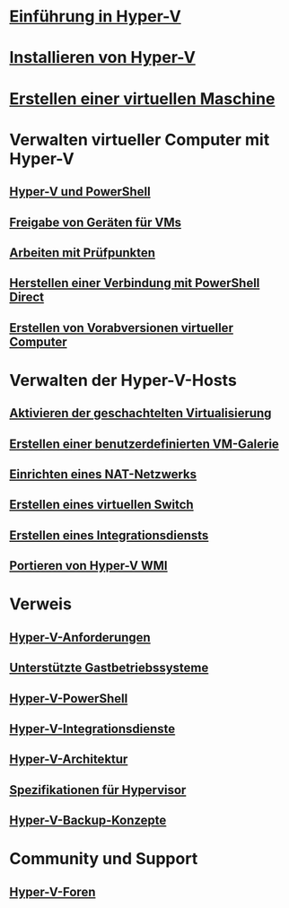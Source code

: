 # [Einführung in Hyper-V](./about/index.md)
# [Installieren von Hyper-V](quick-start/enable-hyper-v.md)
# [Erstellen einer virtuellen Maschine](quick-start/quick-create-virtual-machine.md)

# Verwalten virtueller Computer mit Hyper-V
## [Hyper-V und PowerShell](quick-start/try-hyper-v-powershell.md)
## [Freigabe von Geräten für VMs](user-guide/enhanced-session-mode.md)
## [Arbeiten mit Prüfpunkten](user-guide/checkpoints.md)
## [Herstellen einer Verbindung mit PowerShell Direct](user-guide/powershell-direct.md)
## [Erstellen von Vorabversionen virtueller Computer](user-guide/create-pre-release-vm.md)

# Verwalten der Hyper-V-Hosts
## [Aktivieren der geschachtelten Virtualisierung](user-guide/nested-virtualization.md)
## [Erstellen einer benutzerdefinierten VM-Galerie](user-guide/custom-gallery.md)
## [Einrichten eines NAT-Netzwerks](user-guide/setup-nat-network.md)
## [Erstellen eines virtuellen Switch](quick-start/connect-to-network.md)
## [Erstellen eines Integrationsdiensts](user-guide/make-integration-service.md)
## [Portieren von Hyper-V WMI](user-guide/refactor-wmiv1-to-wmiv2.md)

# Verweis
## [Hyper-V-Anforderungen](reference/hyper-v-requirements.md)
## [Unterstützte Gastbetriebssysteme](about/supported-guest-os.md)
## [Hyper-V-PowerShell](https://technet.microsoft.com/library/hh848559.aspx)
## [Hyper-V-Integrationsdienste](reference/integration-services.md)
## [Hyper-V-Architektur](reference/hyper-v-architecture.md)
## [Spezifikationen für Hypervisor](reference/tlfs.md)
## [Hyper-V-Backup-Konzepte](reference/HyperVBackupApproaches.md)

# Community und Support
## [Hyper-V-Foren](https://social.technet.microsoft.com/Forums/windowsserver/en-US/home?forum=winserverhyperv)
